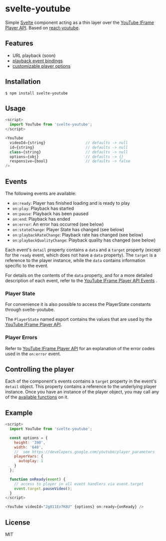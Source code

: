 # svelte-youtube

Simple [Svelte](https://svelte.dev/) component acting as a thin layer over the [YouTube IFrame Player API](https://developers.google.com/youtube/iframe_api_reference). Based on [react-youtube](https://github.com/tjallingt/react-youtube).

## Features

- URL playback (soon)
- [playback event bindings](https://developers.google.com/youtube/iframe_api_reference#Events)
- [customizable player options](https://developers.google.com/youtube/player_parameters)

## Installation

```
$ npm install svelte-youtube
```

## Usage

```js
<script>
  import YouTube from 'svelte-youtube';
</script>

<YouTube
  videoId={string}                  // defaults -> null
  id={string}                       // defaults -> null
  class={string}                    // defaults -> null
  options={obj}                     // defaults -> {}
  responsive={bool}                 // defaults -> false
/>
```

## Events

The following events are available:

-  `on:ready`: Player has finished loading and is ready to play
-  `on:play`: Playback has started
-  `on:pause`: Playback has been paused
-  `on:end`: Playback has ended
-  `on:error`: An error has occurred (see below)
-  `on:stateChange`: Player State has changed (see below)
-  `on:playbackRateChange`: Playback rate has changed (see below)
-  `on:playbackQualityChange`: Playback quality has changed (see below)

Each event's `detail` property contains a `data` and a `target` property (except for the `ready` event, which does not have a `data` property). The `target` is a reference to the player instance, while the `data` contains information specific to the event.

For details on the contents of the `data` property, and for a more detailed description of each event, refer to the [YouTube IFrame Player API Events](https://developers.google.com/youtube/iframe_api_reference#Events) .

### Player State

For convenience it is also possible to access the PlayerState constants through svelte-youtube.

The `PlayerState` named export contains the values that are used by the [YouTube IFrame Player API](https://developers.google.com/youtube/iframe_api_reference#onStateChange).

### Player Errors

Refer to [YouTube IFrame Player API](https://developers.google.com/youtube/iframe_api_reference#onError) for an explanation of the error codes used in the `on:error` event.

## Controlling the player

Each of the component's events contains a `target` property in the event's `detail` object.
This property contains a reference to the underlying player instance.
Once you have an instance of the player object, you may call any of the [available functions](https://developers.google.com/youtube/iframe_api_reference#Functions) on it.

## Example

```js
<script>
  import YouTube from 'svelte-youtube';

  const options = {
    height: '390',
    width: '640',
    //  see https://developers.google.com/youtube/player_parameters
    playerVars: {
      autoplay: 1
    }
  };

  function onReady(event) {
    // access to player in all event handlers via event.target
    event.target.pauseVideo();
  }
</script>

<YouTube videoId="2g811Eo7K8U" {options} on:ready={onReady} />
```

## License

MIT
